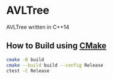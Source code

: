 # AVLTree

AVLTree written in C++14

## How to Build using [CMake](https://cmake.org/)

```bash
cmake -B build
cmake --build build --config Release
ctest -C Release
```

